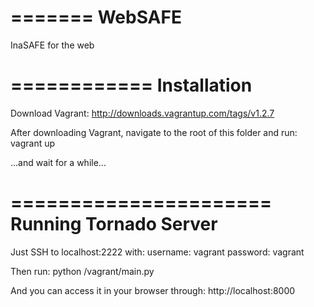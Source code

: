 =======
WebSAFE
=======

InaSAFE for the web

============
Installation
============

Download Vagrant:
    http://downloads.vagrantup.com/tags/v1.2.7

After downloading Vagrant, navigate to the root of this folder and run:
    vagrant up

...and wait for a while...

======================
Running Tornado Server
======================

Just SSH to localhost:2222 with:
    username: vagrant
    password: vagrant

Then run:
    python /vagrant/main.py
    
And you can access it in your browser through:
    http://localhost:8000